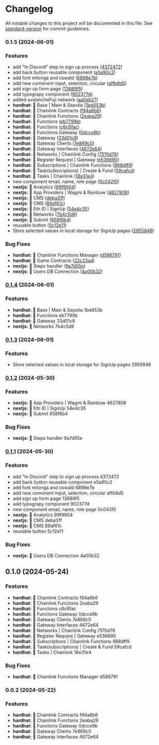 # Changelog

All notable changes to this project will be documented in this file. See [standard-version](https://github.com/conventional-changelog/standard-version) for commit guidelines.

### 0.1.5 (2024-06-01)


### Features

* add "In Discord" step to sign up process ([4372472](https://github.com/tippi-fifestarr/Ceptor-scaffold-OP/commit/4372472239a411d0843f8fa70ae04d2a15271483))
* add back button reusable component ([e5a90c2](https://github.com/tippi-fifestarr/Ceptor-scaffold-OP/commit/e5a90c2d7f6e0d09819b571494c9f3e9ec87a53d))
* add font milonga and oswald ([6898e7b](https://github.com/tippi-fifestarr/Ceptor-scaffold-OP/commit/6898e7b1fcce2d5bd55e52d7f0dc3bf7263fb500))
* add new comonent input, selection, circular ([affb8d5](https://github.com/tippi-fifestarr/Ceptor-scaffold-OP/commit/affb8d5f93977316160007340d1c0d630445b703))
* add sign up form page ([13689f5](https://github.com/tippi-fifestarr/Ceptor-scaffold-OP/commit/13689f54f0f1836cf92e65acfa3203dadc08a092))
* add typograpy component ([902377d](https://github.com/tippi-fifestarr/Ceptor-scaffold-OP/commit/902377d274209857279b375e54978c49790f8f4c))
* added avalancheFuji network ([aa0ab27](https://github.com/tippi-fifestarr/Ceptor-scaffold-OP/commit/aa0ab275ff27b74d70f7b5f759ce8bbdf88164b8))
* **hardhat:** 👻 Base | Main & Sepolia ([1bd453b](https://github.com/tippi-fifestarr/Ceptor-scaffold-OP/commit/1bd453bc1655e73c684a42daae85018a41fc67bf))
* **hardhat:** 👻 Chainlink Contracts ([f94a6b6](https://github.com/tippi-fifestarr/Ceptor-scaffold-OP/commit/f94a6b6a7d5844a133f3ea725168fdb7e3b37b92))
* **hardhat:** 👻 Chainlink Functions ([2eaba29](https://github.com/tippi-fifestarr/Ceptor-scaffold-OP/commit/2eaba293b56a5f3e013e1605e41a237dce0e5f44))
* **hardhat:** 👻 Functions ([eb7799b](https://github.com/tippi-fifestarr/Ceptor-scaffold-OP/commit/eb7799bacc82a7fe259be676980c853995354585))
* **hardhat:** 👻 Functions ([c6c6fac](https://github.com/tippi-fifestarr/Ceptor-scaffold-OP/commit/c6c6fac40ef3862a0d173094ce1504c4ebcc2ad2))
* **hardhat:** 👻 Functions Gateway ([0dcce9b](https://github.com/tippi-fifestarr/Ceptor-scaffold-OP/commit/0dcce9b8627b257af917f3a0573268bb194d3ae9))
* **hardhat:** 👻 Gateway ([33d01c8](https://github.com/tippi-fifestarr/Ceptor-scaffold-OP/commit/33d01c8432e3c6c4b387912d926e7244adb5027c))
* **hardhat:** 👻 Gateway Clients ([7e869c0](https://github.com/tippi-fifestarr/Ceptor-scaffold-OP/commit/7e869c08d4d49efa86072d6ad5f85a0773edb28b))
* **hardhat:** 👻 Gateway Interfaces ([4672e64](https://github.com/tippi-fifestarr/Ceptor-scaffold-OP/commit/4672e6449991359503d82e82f89242f0894c4882))
* **hardhat:** 👻 Networks | Chainlink Config ([7515d76](https://github.com/tippi-fifestarr/Ceptor-scaffold-OP/commit/7515d76ccccf635b3830e7203d3976adb4c0c782))
* **hardhat:** 👻 Register Request | Gateway ([e536690](https://github.com/tippi-fifestarr/Ceptor-scaffold-OP/commit/e536690e5b424762a4dbc549278fe6d5b88bdcff))
* **hardhat:** 👻 Subscriptions | Chainlink Functions ([968dff9](https://github.com/tippi-fifestarr/Ceptor-scaffold-OP/commit/968dff967c42c06db917308625a5405a6cfe0456))
* **hardhat:** 👻 Task(subscriptions) | Create & Fund ([59cafcd](https://github.com/tippi-fifestarr/Ceptor-scaffold-OP/commit/59cafcd9cce623ea5d6bc8df24832ed7d2881150))
* **hardhat:** 👻 Tasks | Chainlink ([18e31e4](https://github.com/tippi-fifestarr/Ceptor-scaffold-OP/commit/18e31e44ac59f1bf44645dafde24b614da6a77c6))
* new component email, name, role page ([0c042f0](https://github.com/tippi-fifestarr/Ceptor-scaffold-OP/commit/0c042f0535a57846057d3f7af5f7d76002293a11))
* **nextjs:** 👻 Analytics ([99f9904](https://github.com/tippi-fifestarr/Ceptor-scaffold-OP/commit/99f9904c711c3b3dabfd665916edbfed4897b3dc))
* **nextjs:** 👻 App Providers | Wagmi & Rainbow ([4627808](https://github.com/tippi-fifestarr/Ceptor-scaffold-OP/commit/46278087c670a434d809715b5270f2d297ed686e))
* **nextjs:** 👻 CMS ([deba31f](https://github.com/tippi-fifestarr/Ceptor-scaffold-OP/commit/deba31fcc51425e5c640cc27a82d2adba074fbc1))
* **nextjs:** 👻 CMS ([89af61c](https://github.com/tippi-fifestarr/Ceptor-scaffold-OP/commit/89af61cc2a5db914b00ffa5de72778f2ee8884d5))
* **nextjs:** 👻 Eth ID | SignUp ([54e4c35](https://github.com/tippi-fifestarr/Ceptor-scaffold-OP/commit/54e4c359d9a611fdd877d1272e07d6e034222b81))
* **nextjs:** 👻 Networks ([7b4c5d9](https://github.com/tippi-fifestarr/Ceptor-scaffold-OP/commit/7b4c5d97c74e9a54888af68a0f695f9b8d3e68b7))
* **nextjs:** 👻 Submit ([658f8b4](https://github.com/tippi-fifestarr/Ceptor-scaffold-OP/commit/658f8b4e60887de87c589e79e64d7c410733be85))
* reusable button ([5c12e11](https://github.com/tippi-fifestarr/Ceptor-scaffold-OP/commit/5c12e11a0c04f4433742ef99debce745356ece90))
* Store selected values in local storage for SignUp pages ([2955848](https://github.com/tippi-fifestarr/Ceptor-scaffold-OP/commit/295584860096681d9fd070b813447eaa62a4a38f))


### Bug Fixes

* **hardhat:** 👻 Chainlink Functions Manager ([d586791](https://github.com/tippi-fifestarr/Ceptor-scaffold-OP/commit/d58679194d7c5e43ca486b2ddf8b0c35a4e57122))
* **hardhat:** 👻 Game Contracts ([22c23ad](https://github.com/tippi-fifestarr/Ceptor-scaffold-OP/commit/22c23ad57586c6283675e16c7e0142613a245b57))
* **nextjs:** 👻 Steps handler ([9a7d55e](https://github.com/tippi-fifestarr/Ceptor-scaffold-OP/commit/9a7d55e065d1e1c70dd7c931d602439acb51fb5d))
* **nextjs:** 👻 Users DB Connection ([4a00b32](https://github.com/tippi-fifestarr/Ceptor-scaffold-OP/commit/4a00b32b718702e9a0b0ef231f0b4b07a92137c6))

### [0.1.4](///compare/v0.1.3...v0.1.4) (2024-06-01)


### Features

* **hardhat:** 👻 Base | Main & Sepolia 1bd453b
* **hardhat:** 👻 Functions eb7799b
* **hardhat:** 👻 Gateway 33d01c8
* **nextjs:** 👻 Networks 7b4c5d9

### [0.1.3](///compare/v0.1.2...v0.1.3) (2024-06-01)


### Features

* Store selected values in local storage for SignUp pages 2955848

### [0.1.2](///compare/v0.1.1...v0.1.2) (2024-05-30)


### Features

* **nextjs:** 👻 App Providers | Wagmi & Rainbow 4627808
* **nextjs:** 👻 Eth ID | SignUp 54e4c35
* **nextjs:** 👻 Submit 658f8b4


### Bug Fixes

* **nextjs:** 👻 Steps handler 9a7d55e

### [0.1.1](///compare/v0.1.0...v0.1.1) (2024-05-30)


### Features

* add "In Discord" step to sign up process 4372472
* add back button reusable component e5a90c2
* add font milonga and oswald 6898e7b
* add new comonent input, selection, circular affb8d5
* add sign up form page 13689f5
* add typograpy component 902377d
* new component email, name, role page 0c042f0
* **nextjs:** 👻 Analytics 99f9904
* **nextjs:** 👻 CMS deba31f
* **nextjs:** 👻 CMS 89af61c
* reusable button 5c12e11


### Bug Fixes

* **nextjs:** 👻 Users DB Connection 4a00b32

## 0.1.0 (2024-05-24)


### Features

* **hardhat:** 👻 Chainlink Contracts f94a6b6
* **hardhat:** 👻 Chainlink Functions 2eaba29
* **hardhat:** 👻 Functions c6c6fac
* **hardhat:** 👻 Functions Gateway 0dcce9b
* **hardhat:** 👻 Gateway Clients 7e869c0
* **hardhat:** 👻 Gateway Interfaces 4672e64
* **hardhat:** 👻 Networks | Chainlink Config 7515d76
* **hardhat:** 👻 Register Request | Gateway e536690
* **hardhat:** 👻 Subscriptions | Chainlink Functions 968dff9
* **hardhat:** 👻 Task(subscriptions) | Create & Fund 59cafcd
* **hardhat:** 👻 Tasks | Chainlink 18e31e4


### Bug Fixes

* **hardhat:** 👻 Chainlink Functions Manager d586791

### 0.0.2 (2024-05-22)


### Features

* **hardhat:** 👻 Chainlink Contracts f94a6b6
* **hardhat:** 👻 Chainlink Functions 2eaba29
* **hardhat:** 👻 Functions Gateway 0dcce9b
* **hardhat:** 👻 Gateway Clients 7e869c0
* **hardhat:** 👻 Gateway Interfaces 4672e64
